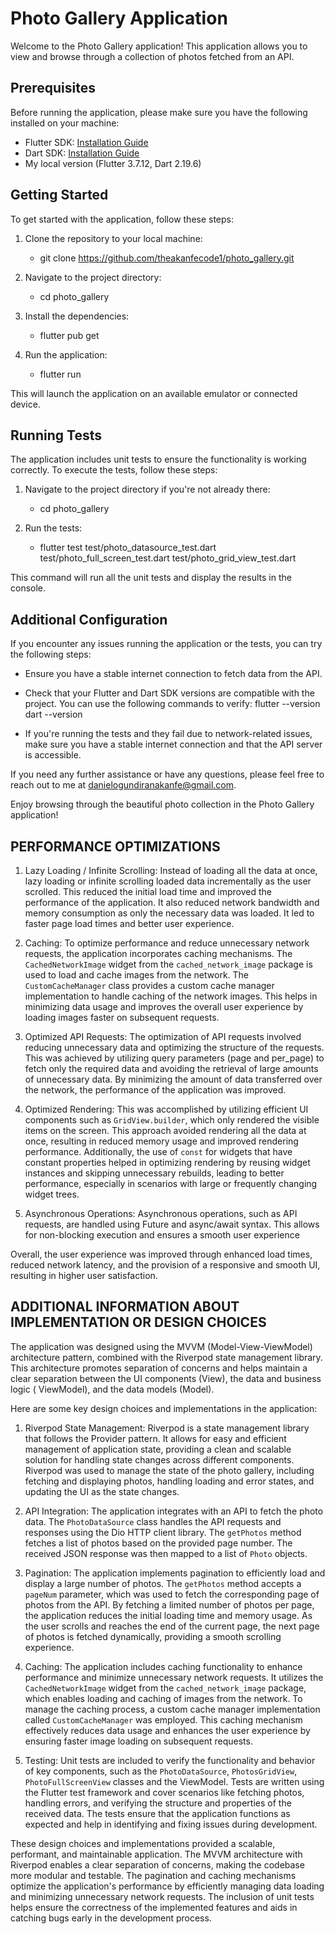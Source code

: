 # Photo Gallery Application

Welcome to the Photo Gallery application! This application allows you to view and browse through a
collection of photos fetched from an API.

## Prerequisites

Before running the application, please make sure you have the following installed on your machine:

- Flutter SDK: [Installation Guide](https://flutter.dev/docs/get-started/install)
- Dart SDK: [Installation Guide](https://dart.dev/get-dart)
- My local version (Flutter 3.7.12, Dart 2.19.6)

## Getting Started

To get started with the application, follow these steps:

1. Clone the repository to your local machine:
    - git clone https://github.com/theakanfecode1/photo_gallery.git

2. Navigate to the project directory:
    - cd photo_gallery

3. Install the dependencies:
    - flutter pub get

4. Run the application:
    - flutter run

This will launch the application on an available emulator or connected device.

## Running Tests

The application includes unit tests to ensure the functionality is working correctly. To execute the
tests, follow these steps:

1. Navigate to the project directory if you're not already there:
    - cd photo_gallery

2. Run the tests:
    - flutter test test/photo_datasource_test.dart test/photo_full_screen_test.dart
      test/photo_grid_view_test.dart

This command will run all the unit tests and display the results in the console.

## Additional Configuration

If you encounter any issues running the application or the tests, you can try the following steps:

- Ensure you have a stable internet connection to fetch data from the API.
- Check that your Flutter and Dart SDK versions are compatible with the project. You can use the
  following commands to verify:
  flutter --version
  dart --version

- If you're running the tests and they fail due to network-related issues, make sure you have a
  stable internet connection and that the API server is accessible.

If you need any further assistance or have any questions, please feel free to reach out to me at
danielogundiranakanfe@gmail.com.

Enjoy browsing through the beautiful photo collection in the Photo Gallery application!

## PERFORMANCE OPTIMIZATIONS

1. Lazy Loading / Infinite Scrolling: Instead of loading all the data at once, lazy loading or
   infinite scrolling loaded data incrementally as the user scrolled. This reduced the initial load
   time and improved the performance of the application. It also reduced network bandwidth and
   memory consumption as only the necessary data was loaded. It led to faster page load times and
   better user experience.

2. Caching: To optimize performance and reduce unnecessary network requests, the application
   incorporates caching mechanisms. The `CachedNetworkImage` widget from the `cached_network_image`
   package is used to load and cache images from the network. The `CustomCacheManager` class
   provides a custom cache manager implementation to handle caching of the network images. This
   helps in minimizing data usage and improves the overall user experience by loading images faster
   on subsequent requests.

3. Optimized API Requests: The optimization of API requests involved reducing unnecessary data and
   optimizing the structure of the requests. This was achieved by utilizing query parameters (page
   and per_page) to fetch only the required data and avoiding the retrieval of large amounts of
   unnecessary data. By minimizing the amount of data transferred over the network, the performance
   of the application was improved.

4. Optimized Rendering: This was accomplished by utilizing efficient UI components such
   as `GridView.builder`, which only rendered the visible items on the screen. This approach avoided
   rendering all the data at once, resulting in reduced memory usage and improved rendering
   performance. Additionally, the use of `const` for widgets that have constant properties helped in
   optimizing rendering by reusing widget instances and skipping unnecessary rebuilds, leading to
   better performance, especially in scenarios with large or frequently changing widget trees.

5. Asynchronous Operations: Asynchronous operations, such as API requests, are handled using Future
   and async/await syntax. This allows for non-blocking execution and ensures a smooth user
   experience

Overall, the user experience was improved through enhanced load times, reduced network latency, and
the provision of a responsive and smooth UI, resulting in higher user satisfaction.

## ADDITIONAL INFORMATION ABOUT IMPLEMENTATION OR DESIGN CHOICES

The application was designed using the MVVM (Model-View-ViewModel) architecture pattern, combined
with the Riverpod state management library. This architecture promotes separation of concerns and
helps maintain a clear separation between the UI components (View), the data and business logic (
ViewModel), and the data models (Model).

Here are some key design choices and implementations in the application:

1. Riverpod State Management: Riverpod is a state management library that follows the Provider
   pattern. It allows for easy and efficient management of application state, providing a clean and
   scalable solution for handling state changes across different components. Riverpod was used to
   manage the state of the photo gallery, including fetching and displaying photos, handling loading
   and error states, and updating the UI as the state changes.

2. API Integration: The application integrates with an API to fetch the photo data.
   The `PhotoDataSource` class handles the API requests and responses using the Dio HTTP client
   library. The `getPhotos` method fetches a list of photos based on the provided page number. The
   received JSON response was then mapped to a list of `Photo` objects.

3. Pagination: The application implements pagination to efficiently load and display a large number
   of photos. The `getPhotos` method accepts a `pageNum` parameter, which was used to fetch the
   corresponding page of photos from the API. By fetching a limited number of photos per page, the
   application reduces the initial loading time and memory usage. As the user scrolls and reaches
   the end of the current page, the next page of photos is fetched dynamically, providing a smooth
   scrolling experience.

4. Caching: The application includes caching functionality to enhance performance and minimize
   unnecessary network requests. It utilizes the `CachedNetworkImage` widget from
   the `cached_network_image` package, which enables loading and caching of images from the network.
   To manage the caching process, a custom cache manager implementation called `CustomCacheManager`
   was employed. This caching mechanism effectively reduces data usage and enhances the user
   experience by ensuring faster image loading on subsequent requests.

5. Testing: Unit tests are included to verify the functionality and behavior of key components, such
   as the `PhotoDataSource`, `PhotosGridView`, `PhotoFullScreenView` classes and the ViewModel.
   Tests are written using the Flutter test framework and cover scenarios like fetching photos,
   handling errors, and verifying the structure and properties of the received data. The tests
   ensure that the application functions as expected and help in identifying and fixing issues
   during development.

These design choices and implementations provided a scalable, performant, and maintainable
application. The MVVM architecture with Riverpod enables a clear separation of concerns, making the
codebase more modular and testable. The pagination and caching mechanisms optimize the application's
performance by efficiently managing data loading and minimizing unnecessary network requests. The
inclusion of unit tests helps ensure the correctness of the implemented features and aids in
catching bugs early in the development process.




